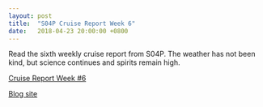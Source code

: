 ```yaml
---
layout: post
title:  "S04P Cruise Report Week 6"
date:   2018-04-23 20:00:00 +0800
---
```

<style>
img + em {
 text-align: justify;
 display: block;
 padding-left: 2em;
 padding-right: 2em;
}
</style>
Read the sixth weekly cruise report from S04P. The weather has not been kind, but science continues and spirits remain high. 

[Cruise Report Week #6](https://usgoship.ucsd.edu/files/reports/2018_s04p/S04P_Weekly_report_6.pdf)

[Blog site](http://usgoship-s04p2018.blogspot.com)

<!--more-->

